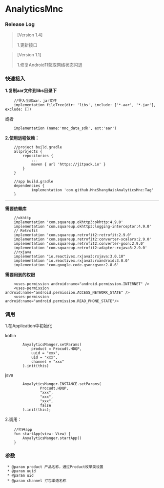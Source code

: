 # AnalyticsMnc

### Release Log
> [Version 1.4]
>
> 1.更新接口
>


> [Version 1.1]
>
> 1.修复Android11获取网络状态闪退


### 快速接入

**1.复制aar文件到libs目录下**

```
    //导入全部aar，jar文件
    implementation fileTree(dir: 'libs', include: ['*.aar', '*.jar'], exclude: [])
```
或者
```
    implementation (name:'mnc_data_sdk', ext:'aar')
```

**2.使用远程依赖：**


```
    //project build.gradle
    allprojects {
		repositories {
			...
			maven { url 'https://jitpack.io' }
		}
	}

	//app build.gradle
	dependencies {
	        implementation 'com.github.MncShangHai:AnalyticsMnc:Tag'
	}

```

---

**需要依赖库**
```
    //okhttp
    implementation 'com.squareup.okhttp3:okhttp:4.9.0'
    implementation 'com.squareup.okhttp3:logging-interceptor:4.9.0'
    // Retrofit
    implementation 'com.squareup.retrofit2:retrofit:2.9.0'
    implementation 'com.squareup.retrofit2:converter-scalars:2.9.0'
    implementation 'com.squareup.retrofit2:converter-gson:2.9.0'
    implementation 'com.squareup.retrofit2:adapter-rxjava3:2.9.0'
    //rxjava
    implementation "io.reactivex.rxjava3:rxjava:3.0.10"
    implementation 'io.reactivex.rxjava3:rxandroid:3.0.0'
    implementation 'com.google.code.gson:gson:2.8.6'
```
**需要用到的权限**

```
    <uses-permission android:name="android.permission.INTERNET" />
    <uses-permission android:name="android.permission.ACCESS_NETWORK_STATE" />
    <uses-permission android:name="android.permission.READ_PHONE_STATE"/>
```


### 调用

1.在Application中初始化

kotlin
```
        AnyalyticsManger.setParams(
            product = Procudt.HDQP,
            uuid = "xxx",
            uid = "xxx",
            channel = "xxx"
        ).init(this)
```

java
```
        AnyalyticsManger.INSTANCE.setParams(
                Procudt.HDQP,
                "xxx",
                "xxx",
                "xxx",
                false
        ).init(this);
```

2.调用：

```
    //打开app
    fun startApp(view: View) {
        AnyalyticsManger.startApp()
    }

```

### 参数

     * @param product 产品名称，通过Product枚举类设置
     * @param uuid
     * @param uid
     * @param channel 打包渠道名称



